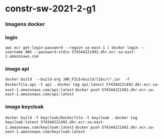 # constr-sw-2021-2-g1


### Imagens docker

### login
`aws ecr get-login-password --region sa-east-1 | docker login --username AWS --password-stdin 574344221492.dkr.ecr.sa-east-1.amazonaws.com`


### image api

`docker build  --build-arg JAR_FILE=build/libs/\*.jar  -f Dockerfile.api -t api .`
`docker tag api:latest 574344221492.dkr.ecr.sa-east-1.amazonaws.com/api:latest`
`docker push 574344221492.dkr.ecr.sa-east-1.amazonaws.com/api:latest`



### image keycloak

`docker build -f keycloak/Dockerfile -t keycloak .`
`docker tag keycloak:latest 574344221492.dkr.ecr.sa-east-1.amazonaws.com/keycloak:latest`
`docker push 574344221492.dkr.ecr.sa-east-1.amazonaws.com/keycloak:latest`
